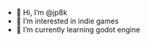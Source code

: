 - 󰊤 Hi, I’m @jp8k
- 󰮯 I’m interested in indie games
-  I’m currently learning godot engine
<!---- 💞️ I’m looking to collaborate on ...
- 📫 How to reach me ...
- 😄 Pronouns: ...
- ⚡ Fun fact: ...
--->

<!---
jp8k/jp8k is a ✨ special ✨ repository because its `README.md` (this file) appears on your GitHub profile.
You can click the Preview link to take a look at your changes.
--->
